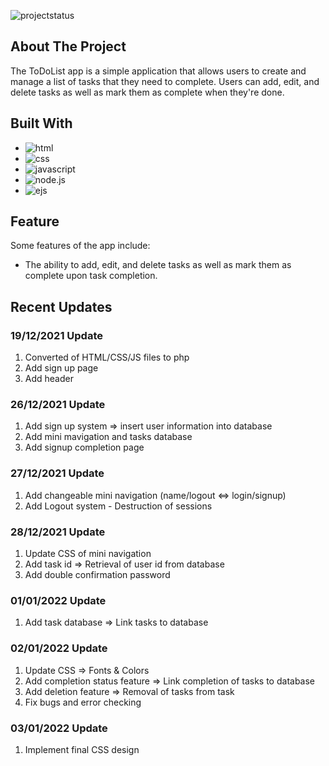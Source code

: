 ![projectstatus](https://img.shields.io/static/v1?label=Project%20Status&message=Completed&color=%3CCOLOR%3E)

## About The Project

The ToDoList app is a simple application that allows users to create and manage a list of tasks that they need to complete. Users can add, edit, and delete tasks as well as mark them as complete when they're done.

## Built With

* ![html](https://img.shields.io/badge/HTML5-20232A?style=for-the-badge&logo=html5&logoColor=E34F26)
* ![css](https://img.shields.io/badge/css-20232A?style=for-the-badge&logo=css3&logoColor=1572B6)
* ![javascript](https://img.shields.io/badge/JavaScript-20232A?style=for-the-badge&logo=javascript&logoColor=F7DF1E)
* ![node.js](https://img.shields.io/badge/node.js-20232A?style=for-the-badge&logo=nodedotjs&logoColor=339933)
* ![ejs](https://img.shields.io/badge/EJS-20232A?style=for-the-badge)


## Feature
Some features of the app include:
* The ability to add, edit, and delete tasks as well as mark them as complete upon task completion.

## Recent Updates

### 19/12/2021 Update
1. Converted of HTML/CSS/JS files to php 
2. Add sign up page
3. Add header

### 26/12/2021 Update
1. Add sign up system => insert user information into database
2. Add mini mavigation and tasks database
3. Add signup completion page
 
### 27/12/2021 Update
1. Add changeable mini navigation (name/logout <=> login/signup)
2. Add Logout system - Destruction of sessions

### 28/12/2021 Update
1. Update CSS of mini navigation
2. Add task id => Retrieval of user id from database
3. Add double confirmation password 

### 01/01/2022 Update
1. Add task database => Link tasks to database 

### 02/01/2022 Update
1. Update CSS => Fonts & Colors
2. Add completion status feature => Link completion of tasks to database 
3. Add deletion feature => Removal of tasks from task
4. Fix bugs and error checking

### 03/01/2022 Update
1. Implement final CSS design
